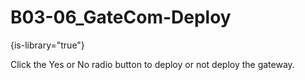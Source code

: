 # B03-06_GateCom-Deploy

{is-library="true"}

<snippet id="B03-06_GateCom-Deploy_snippet">



Click the Yes or No radio button to deploy or not deploy the gateway.


</snippet>
